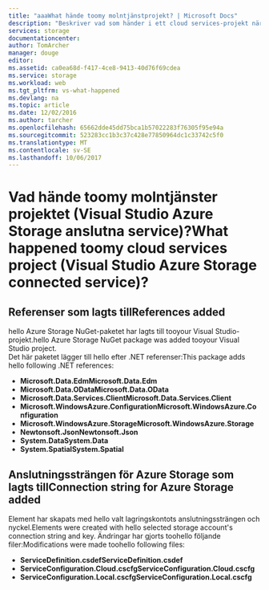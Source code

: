 ```yaml
---
title: "aaaWhat hände toomy molntjänstprojekt? | Microsoft Docs"
description: "Beskriver vad som händer i ett cloud services-projekt när ansluter tooan Azure storage-konto med hjälp av Visual Studio anslutna tjänster"
services: storage
documentationcenter: 
author: TomArcher
manager: douge
editor: 
ms.assetid: ca0ea68d-f417-4ce8-9413-40d76f69cdea
ms.service: storage
ms.workload: web
ms.tgt_pltfrm: vs-what-happened
ms.devlang: na
ms.topic: article
ms.date: 12/02/2016
ms.author: tarcher
ms.openlocfilehash: 65662dde45dd75bca1b57022283f76305f95e94a
ms.sourcegitcommit: 523283cc1b3c37c428e77850964dc1c33742c5f0
ms.translationtype: MT
ms.contentlocale: sv-SE
ms.lasthandoff: 10/06/2017
---
```

# <a name="what-happened-toomy-cloud-services-project-visual-studio-azure-storage-connected-service"></a><span data-ttu-id="28f3e-104">Vad hände toomy molntjänster projektet (Visual Studio Azure Storage anslutna service)?</span><span class="sxs-lookup"><span data-stu-id="28f3e-104">What happened toomy cloud services project (Visual Studio Azure Storage connected service)?</span></span>
## <a name="references-added"></a><span data-ttu-id="28f3e-105">Referenser som lagts till</span><span class="sxs-lookup"><span data-stu-id="28f3e-105">References added</span></span>
<span data-ttu-id="28f3e-106">hello Azure Storage NuGet-paketet har lagts till tooyour Visual Studio-projekt.</span><span class="sxs-lookup"><span data-stu-id="28f3e-106">hello Azure Storage NuGet package was added tooyour Visual Studio project.</span></span>  
<span data-ttu-id="28f3e-107">Det här paketet lägger till hello efter .NET referenser:</span><span class="sxs-lookup"><span data-stu-id="28f3e-107">This package adds hello following .NET references:</span></span>

* <span data-ttu-id="28f3e-108">**Microsoft.Data.Edm**</span><span class="sxs-lookup"><span data-stu-id="28f3e-108">**Microsoft.Data.Edm**</span></span>
* <span data-ttu-id="28f3e-109">**Microsoft.Data.OData**</span><span class="sxs-lookup"><span data-stu-id="28f3e-109">**Microsoft.Data.OData**</span></span>
* <span data-ttu-id="28f3e-110">**Microsoft.Data.Services.Client**</span><span class="sxs-lookup"><span data-stu-id="28f3e-110">**Microsoft.Data.Services.Client**</span></span>
* <span data-ttu-id="28f3e-111">**Microsoft.WindowsAzure.Configuration**</span><span class="sxs-lookup"><span data-stu-id="28f3e-111">**Microsoft.WindowsAzure.Configuration**</span></span>
* <span data-ttu-id="28f3e-112">**Microsoft.WindowsAzure.Storage**</span><span class="sxs-lookup"><span data-stu-id="28f3e-112">**Microsoft.WindowsAzure.Storage**</span></span>
* <span data-ttu-id="28f3e-113">**Newtonsoft.Json**</span><span class="sxs-lookup"><span data-stu-id="28f3e-113">**Newtonsoft.Json**</span></span>
* <span data-ttu-id="28f3e-114">**System.Data**</span><span class="sxs-lookup"><span data-stu-id="28f3e-114">**System.Data**</span></span>
* <span data-ttu-id="28f3e-115">**System.Spatial**</span><span class="sxs-lookup"><span data-stu-id="28f3e-115">**System.Spatial**</span></span>

## <a name="connection-string-for-azure-storage-added"></a><span data-ttu-id="28f3e-116">Anslutningssträngen för Azure Storage som lagts till</span><span class="sxs-lookup"><span data-stu-id="28f3e-116">Connection string for Azure Storage added</span></span>
<span data-ttu-id="28f3e-117">Element har skapats med hello valt lagringskontots anslutningssträngen och nyckel.</span><span class="sxs-lookup"><span data-stu-id="28f3e-117">Elements were created with hello selected storage account's connection string and key.</span></span> <span data-ttu-id="28f3e-118">Ändringar har gjorts toohello följande filer:</span><span class="sxs-lookup"><span data-stu-id="28f3e-118">Modifications were made toohello following files:</span></span>

* <span data-ttu-id="28f3e-119">**ServiceDefinition.csdef**</span><span class="sxs-lookup"><span data-stu-id="28f3e-119">**ServiceDefinition.csdef**</span></span>
* <span data-ttu-id="28f3e-120">**ServiceConfiguration.Cloud.cscfg**</span><span class="sxs-lookup"><span data-stu-id="28f3e-120">**ServiceConfiguration.Cloud.cscfg**</span></span>
* <span data-ttu-id="28f3e-121">**ServiceConfiguration.Local.cscfg**</span><span class="sxs-lookup"><span data-stu-id="28f3e-121">**ServiceConfiguration.Local.cscfg**</span></span>

